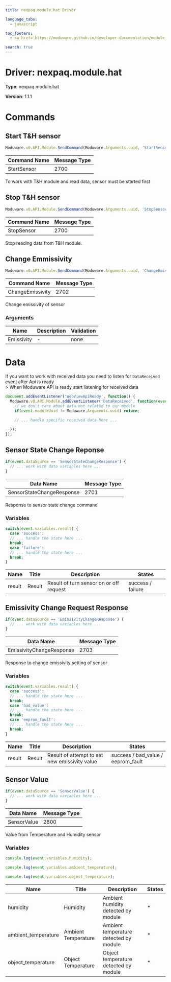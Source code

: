 ```yaml
---
title: nexpaq.module.hat Driver

language_tabs:
  - javascript

toc_footers:
  - <a href='https://moduware.github.io/developer-documentation/module-drivers/'>Drivers list</a>

search: true
---
```


# Driver: nexpaq.module.hat

**Type**: nexpaq.module.hat

**Version**: 1.1.1
# Commands 

## Start T&H sensor

```javascript
Moduware.v0.API.Module.SendCommand(Moduware.Arguments.uuid, 'StartSensor', []);
```

Command Name | Message Type
-------------- | --------------
StartSensor | 2700

To work with T&H module and read data, sensor must be started first

## Stop T&H sensor

```javascript
Moduware.v0.API.Module.SendCommand(Moduware.Arguments.uuid, 'StopSensor', []);
```

Command Name | Message Type
-------------- | --------------
StopSensor | 2700

Stop reading data from T&H module.

## Change Emmissivity

```javascript
Moduware.v0.API.Module.SendCommand(Moduware.Arguments.uuid, 'ChangeEmissivity', [<Emissivity>]);
```

Command Name | Message Type
-------------- | --------------
ChangeEmissivity | 2702

Change emissivity of sensor
### Arguments
Name | Description | Validation
-------------- | -------------- | --------------
Emissivity | - | none
# Data 

<aside class="warning">If you want to work with received data you need to listen for <code>DataReceived</code> event after Api is ready</aside>
> When Moduware API is ready start listening for received data

```javascript
document.addEventListener('WebViewApiReady', function() {
  Moduware.v0.API.Module.addEventListener('DataReceived', function(event) {
    // we don't care about data not related to our module
    if(event.moduleUuid != Moduware.Arguments.uuid) return;

    // ... handle specific received data here ...

  });
});
```
  

## Sensor State Change Reponse

```javascript
if(event.dataSource == 'SensorStateChangeResponse') {
  // ... work with data variables here ...
}
```

Data Name | Message Type
-------------- | --------------
SensorStateChangeResponse | 2701

Response to sensor state change command
### Variables 

```javascript  
switch(event.variables.result) {
  case 'success':
  // ... handle the state here ...
  break;
  case 'failure':
  // ... handle the state here ...
  break;
}
```

Name | Title | Description | States
-------------- | -------------- | -------------- | --------------
result | Result | Result of turn sensor on or off request | success / failure

## Emissivity Change Request Response

```javascript
if(event.dataSource == 'EmissivityChangeResponse') {
  // ... work with data variables here ...
}
```

Data Name | Message Type
-------------- | --------------
EmissivityChangeResponse | 2703

Response to change emissivity setting of sensor
### Variables 

```javascript  
switch(event.variables.result) {
  case 'success':
  // ... handle the state here ...
  break;
  case 'bad_value':
  // ... handle the state here ...
  break;
  case 'eeprom_fault':
  // ... handle the state here ...
  break;
}
```

Name | Title | Description | States
-------------- | -------------- | -------------- | --------------
result | Result | Result of attempt to set new emissivity value | success / bad_value / eeprom_fault

## Sensor Value

```javascript
if(event.dataSource == 'SensorValue') {
  // ... work with data variables here ...
}
```

Data Name | Message Type
-------------- | --------------
SensorValue | 2800

Value from Temperature and Humidity sensor
### Variables 

```javascript      
console.log(event.variables.humidity);
```

```javascript      
console.log(event.variables.ambient_temperature);
```

```javascript      
console.log(event.variables.object_temperature);
```

Name | Title | Description | States
-------------- | -------------- | -------------- | --------------
humidity | Humidity | Ambient humidity detected by module | *
ambient_temperature | Ambient Temperature | Ambient temperature detected by module | *
object_temperature | Object Temperature | Object temperature detected by module | *
